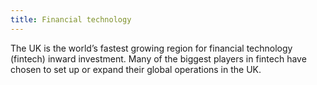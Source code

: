 ```yaml
---
title: Financial technology
---
```


The UK is the world’s fastest growing region for financial technology (fintech) inward investment. Many of the biggest players in fintech have chosen to set up or expand their global operations in the UK.
